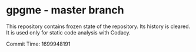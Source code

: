 # gpgme - master branch

This repository contains frozen state of the repository.
Its history is cleared. It is used only for static code
analysis with Codacy.

Commit Time: 1699948191